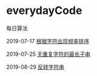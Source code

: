 # everydayCode
每日算法

2019-07-17 [根据字符出现频率排序](code/FrequencySort.java)

2019-07-25 [无重复字符的最长子串](code/LengthOfLongestSubstring.java)

2019-08-29 [反转字符串](code/RevertStr.java)
